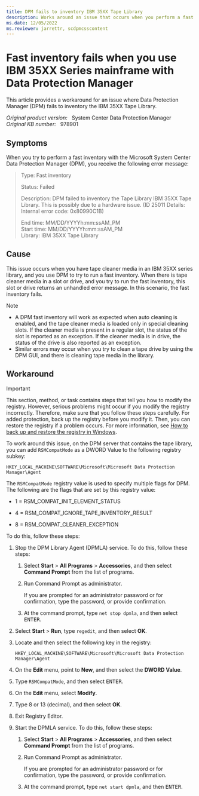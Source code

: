```yaml
---
title: DPM fails to inventory IBM 35XX Tape Library
description: Works around an issue that occurs when you perform a fast inventory with Data Protection Manager.
ms.date: 12/05/2022
ms.reviewer: jarrettr, scdpmcsscontent
---
```

# Fast inventory fails when you use IBM 35XX Series mainframe with Data Protection Manager

This article provides a workaround for an issue where Data Protection Manager (DPM) fails to inventory the IBM 35XX Tape Library.

_Original product version:_ &nbsp; System Center Data Protection Manager  
_Original KB number:_ &nbsp; 978901

## Symptoms

When you try to perform a fast inventory with the Microsoft System Center Data Protection Manager (DPM), you receive the following error message:

> Type: Fast inventory
>
> Status: Failed
>
> Description: DPM failed to inventory the Tape Library IBM 35XX Tape Library. This is possibly due to a hardware issue. (ID 25011 Details: Internal error code: 0x80990C1B)
>
> End time: MM/DD/YYYYh:mm:ssAM_PM  
> Start time: MM/DD/YYYYh:mm:ssAM_PM  
> Library: IBM 35XX Tape Library

## Cause

This issue occurs when you have tape cleaner media in an IBM 35XX series library, and you use DPM to try to run a fast inventory. When there is tape cleaner media in a slot or drive, and you try to run the fast inventory, this slot or drive returns an unhandled error message. In this scenario, the fast inventory fails.

> [!NOTE]
>
> - A DPM fast inventory will work as expected when auto cleaning is enabled, and the tape cleaner media is loaded only in special cleaning slots. If the cleaner media is present in a regular slot, the status of the slot is reported as an exception. If the cleaner media is in drive, the status of the drive is also reported as an exception.
> - Similar errors may occur when you try to clean a tape drive by using the DPM GUI, and there is cleaning tape media in the library.

## Workaround

> [!IMPORTANT]
> This section, method, or task contains steps that tell you how to modify the registry. However, serious problems might occur if you modify the registry incorrectly. Therefore, make sure that you follow these steps carefully. For added protection, back up the registry before you modify it. Then, you can restore the registry if a problem occurs. For more information, see [How to back up and restore the registry in Windows](https://support.microsoft.com/topic/how-to-back-up-and-restore-the-registry-in-windows-855140ad-e318-2a13-2829-d428a2ab0692).

To work around this issue, on the DPM server that contains the tape library, you can add `RSMCompatMode` as a DWORD Value to the following registry subkey:

`HKEY_LOCAL_MACHINE\SOFTWARE\Microsoft\Microsoft Data Protection Manager\Agent`

The `RSMCompatMode` registry value is used to specify multiple flags for DPM. The following are the flags that are set by this registry value:

- 1 = RSM_COMPAT_INIT_ELEMENT_STATUS

- 4 = RSM_COMPAT_IGNORE_TAPE_INVENTORY_RESULT

- 8 = RSM_COMPAT_CLEANER_EXCEPTION

To do this, follow these steps:

1. Stop the DPM Library Agent (DPMLA) service. To do this, follow these steps:

    1. Select **Start** > **All Programs** > **Accessories**, and then select **Command Prompt** from the list of programs.

    2. Run Command Prompt as administrator.

        If you are prompted for an administrator password or for confirmation, type the password, or provide confirmation.

    3. At the command prompt, type `net stop dpmla`, and then select <kbd>ENTER</kbd>.

2. Select **Start** > **Run**, type `regedit`, and then select **OK**.

3. Locate and then select the following key in the registry:

    `HKEY_LOCAL_MACHINE\SOFTWARE\Microsoft\Microsoft Data Protection Manager\Agent`

4. On the **Edit** menu, point to **New**, and then select the **DWORD Value**.

5. Type `RSMCompatMode`, and then select <kbd>ENTER</kbd>.

6. On the **Edit** menu, select **Modify**.

7. Type 8 or 13 (decimal), and then select **OK**.

8. Exit Registry Editor.

9. Start the DPMLA service. To do this, follow these steps:

    1. Select **Start** > **All Programs** > **Accessories**, and then select **Command Prompt** from the list of programs.

    2. Run Command Prompt as administrator.

        If you are prompted for an administrator password or for confirmation, type the password, or provide confirmation.

    3. At the command prompt, type `net start dpmla`, and then <kbd>ENTER</kbd>.
